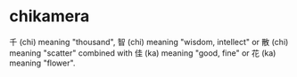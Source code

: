 # chikamera
千 (chi) meaning "thousand", 智 (chi) meaning "wisdom, intellect" or 散 (chi) meaning "scatter" combined with 佳 (ka) meaning "good, fine" or 花 (ka) meaning "flower".
